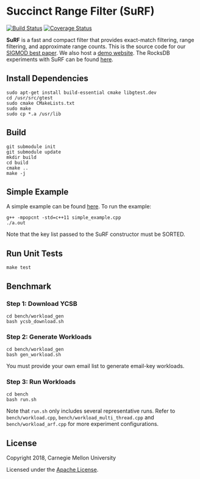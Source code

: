 # Succinct Range Filter (SuRF)
[![Build Status](https://travis-ci.org/efficient/SuRF.svg?branch=master)](https://travis-ci.org/efficient/SuRF)
[![Coverage Status](https://coveralls.io/repos/github/efficient/SuRF/badge.svg?branch=master)](https://coveralls.io/github/efficient/SuRF?branch=master)

**SuRF** is a fast and compact filter that provides exact-match filtering,
range filtering, and approximate range counts. This is the source code for our
[SIGMOD best paper](http://www.cs.cmu.edu/~huanche1/publications/surf_paper.pdf).
We also host a [demo website](https://www.rangefilter.io/).
The RocksDB experiments with SuRF can be found [here](https://github.com/efficient/rocksdb).

## Install Dependencies
    sudo apt-get install build-essential cmake libgtest.dev
    cd /usr/src/gtest
    sudo cmake CMakeLists.txt
    sudo make
    sudo cp *.a /usr/lib

## Build
    git submodule init
    git submodule update
    mkdir build
    cd build
    cmake ..
    make -j

## Simple Example
A simple example can be found [here](https://github.com/efficient/SuRF/blob/master/simple_example.cpp). To run the example:
```
g++ -mpopcnt -std=c++11 simple_example.cpp
./a.out
```
Note that the key list passed to the SuRF constructor must be SORTED.

## Run Unit Tests
    make test

## Benchmark

### Step 1: Download YCSB
    cd bench/workload_gen
    bash ycsb_download.sh

### Step 2: Generate Workloads
    cd bench/workload_gen
    bash gen_workload.sh
You must provide your own email list to generate email-key workloads.

### Step 3: Run Workloads
    cd bench
    bash run.sh
Note that `run.sh` only includes several representative runs.
Refer to `bench/workload.cpp`, `bench/workload_multi_thread.cpp`
and `bench/workload_arf.cpp` for more experiment configurations.

## License
Copyright 2018, Carnegie Mellon University

Licensed under the [Apache License](https://github.com/efficient/SuRF/blob/master/LICENSE).
